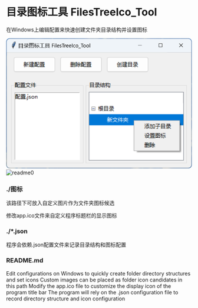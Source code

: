 # 目录图标工具 FilesTreeIco_Tool

在Windows上编辑配置来快速创建文件夹目录结构并设置图标

![](.\图标\readme0.png)
![readme0](https://github.com/user-attachments/assets/80fd43b6-e163-4e5f-83e9-b53aca75e57c)

### ./图标

该路径下可放入自定义图片作为文件夹图标候选

修改app.ico文件来自定义程序标题栏的显示图标

### ./*.json

程序会依赖.json配置文件来记录目录结构和图标配置

### README.md

Edit configurations on Windows to quickly create folder directory structures and set icons
Custom images can be placed as folder icon candidates in this path
Modify the app.ico file to customize the display icon of the program title bar
The program will rely on the .json configuration file to record directory structure and icon configuration